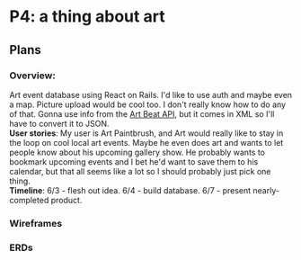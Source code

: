 # P4: a thing about art

## Plans

### Overview:
Art event database using React on Rails. I'd like to use auth and maybe even a map. Picture upload would be cool too. I don't really know how to do any of that. Gonna use info from the [Art Beat API](https://www.nyartbeat.com/resources/doc/api), but it comes in XML so I'll have to convert it to JSON.<br />
**User stories**: My user is Art Paintbrush, and Art would really like to stay in the loop on cool local art events. Maybe he even does art and wants to let people know about his upcoming gallery show. He probably wants to bookmark upcoming events and I bet he'd want to save them to his calendar, but that all seems like a lot so I should probably just pick one thing.<br />
**Timeline**: 6/3 - flesh out idea. 6/4 - build database. 6/7 - present nearly-completed product.<br />

### Wireframes


### ERDs
